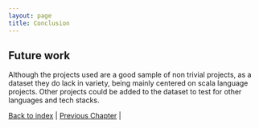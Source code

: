 ```yaml
---
layout: page
title: Conclusion
---
```


## Future work

Although the projects used are a good sample of non trivial projects, as a dataset they do lack in variety, being mainly centered on scala language projects. Other projects could be added to the dataset to test for other languages and tech stacks.

[Back to index](./index.md) |
[Previous Chapter](./testing.md) |
